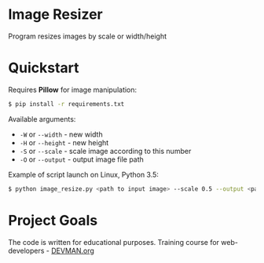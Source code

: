 # Image Resizer

Program resizes images by scale or width/height

# Quickstart

Requires __Pillow__ for image manipulation:

```bash
$ pip install -r requirements.txt
```

Available arguments:
* `-W` or `--width` - new width
* `-H` or `--height` - new height
* `-S` or `--scale` - scale image according to this number
* `-O` or `--output` - output image file path

Example of script launch on Linux, Python 3.5:

```bash
$ python image_resize.py <path to input image> --scale 0.5 --output <path to output image>
```

# Project Goals

The code is written for educational purposes. Training course for web-developers - [DEVMAN.org](https://devman.org)
